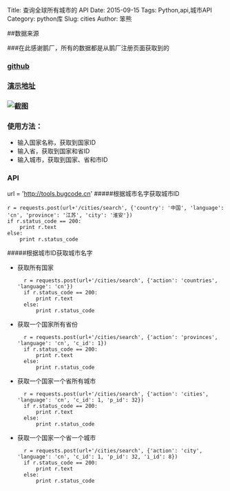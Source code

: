 Title: 查询全球所有城市的 API
Date: 2015-09-15
Tags: Python,api,城市API
Category: python库
Slug: cities
Author: 笨熊

##数据来源

###在此感谢鹅厂，所有的数据都是从鹅厂注册页面获取到的

### [github](https://github.com/xiaochao/tools)
### [演示地址](http://tools.bugcode.cn)
### ![截图](http://7xlrq6.com1.z0.glb.clouddn.com/tools.png?attname=&e=1442249233&token=ylQC8EgbJjYVLBChocIRmkrAfslPi9tuwDU33kSF:4sBjITG6j1w8Z9jtlRvSdBB1KLg)
### 使用方法：

* 输入国家名称，获取到国家ID
* 输入省，获取到国家和省ID
* 输入城市，获取到国家、省和市ID

### API

url = 'http://tools.bugcode.cn'
#####根据城市名字获取城市ID

    r = requests.post(url+'/cities/search', {'country': '中国', 'language': 'cn', 'province': '江苏', 'city': '淮安'})
    if r.status_code == 200:
        print r.text
    else:
        print r.status_code

#####根据城市ID获取城市名字
* 获取所有国家

        r = requests.post(url+'/cities/search', {'action': 'countries', 'language': 'cn'})
        if r.status_code == 200:
            print r.text
        else:
            print r.status_code
* 获取一个国家所有省份

        r = requests.post(url+'/cities/search', {'action': 'provinces', 'language': 'cn', 'c_id': 1})
        if r.status_code == 200:
            print r.text
        else:
            print r.status_code
            
* 获取一个国家一个省所有城市

        r = requests.post(url+'/cities/search', {'action': 'cities', 'language': 'cn', 'c_id': 1, 'p_id': 32})
        if r.status_code == 200:
            print r.text
        else:
            print r.status_code

* 获取一个国家一个省一个城市

        r = requests.post(url+'/cities/search', {'action': 'city', 'language': 'cn', 'c_id': 1, 'p_id': 32, 'i_id': 8})
        if r.status_code == 200:
            print r.text
        else:
            print r.status_code

